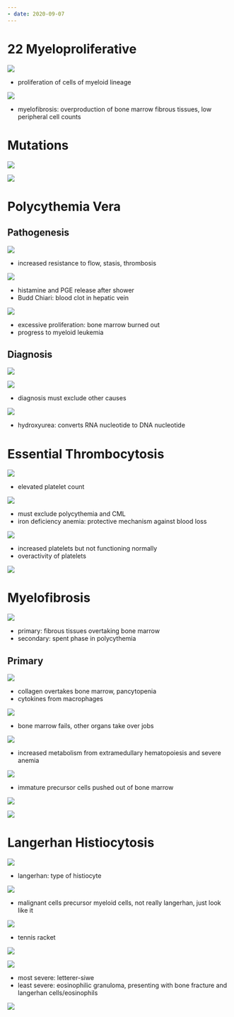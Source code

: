 ```yaml
---
- date: 2020-09-07
---
```


# 22 Myeloproliferative

<!-- myeloproliferative disorders include, mutations.. -->

![](https://photos.thisispiggy.com/file/wikiFiles/Fi9uIFY.jpg)

- proliferation of cells of myeloid lineage

![](https://photos.thisispiggy.com/file/wikiFiles/89T2WmL.jpg)

- myelofibrosis: overproduction of bone marrow fibrous tissues, low peripheral cell counts

# Mutations

![](https://photos.thisispiggy.com/file/wikiFiles/lLIzV3V.jpg)

![](https://photos.thisispiggy.com/file/wikiFiles/CIFP5kJ.jpg)

# Polycythemia Vera

## Pathogenesis

<!-- polycythemia vera pathogenesis, symptoms, complications.. -->

![](https://photos.thisispiggy.com/file/wikiFiles/Iu6o6UD.jpg)

- increased resistance to flow, stasis, thrombosis

![](https://photos.thisispiggy.com/file/wikiFiles/GKO9SrP.jpg)

- histamine and PGE release after shower
- Budd Chiari: blood clot in hepatic vein

![](https://photos.thisispiggy.com/file/wikiFiles/U8MFBla.jpg)

- excessive proliferation: bone marrow burned out
- progress to myeloid leukemia

## Diagnosis

<!-- polycythemia vera diagnosis and treatment.. -->

![](https://photos.thisispiggy.com/file/wikiFiles/6raFFXZ.jpg)

![](https://photos.thisispiggy.com/file/wikiFiles/tH829b3.jpg)

- diagnosis must exclude other causes

![](https://photos.thisispiggy.com/file/wikiFiles/rzo8bb6.jpg)

- hydroxyurea: converts RNA nucleotide to DNA nucleotide

# Essential Thrombocytosis

<!-- essential thrombocytosis pathogenesis, symptoms, treatment.. -->

![](https://photos.thisispiggy.com/file/wikiFiles/DaMBZgj.jpg)

- elevated platelet count

![](https://photos.thisispiggy.com/file/wikiFiles/9MpxHdt.jpg)

- must exclude polycythemia and CML
- iron deficiency anemia: protective mechanism against blood loss

![](https://photos.thisispiggy.com/file/wikiFiles/nxctIQM.jpg)

- increased platelets but not functioning normally
- overactivity of platelets

![](https://photos.thisispiggy.com/file/wikiFiles/oUzzZsC.jpg)

# Myelofibrosis

<!-- myelofibrosis 2 types, pathogenesis, symptoms, histology, treatment.. -->

![](https://photos.thisispiggy.com/file/wikiFiles/iP45XYF.jpg)

- primary: fibrous tissues overtaking bone marrow
- secondary: spent phase in polycythemia

## Primary

![](https://photos.thisispiggy.com/file/wikiFiles/lBdCkK3.jpg)

- collagen overtakes bone marrow, pancytopenia
- cytokines from macrophages

![](https://photos.thisispiggy.com/file/wikiFiles/Id5IxwO.jpg)

- bone marrow fails, other organs take over jobs

![](https://photos.thisispiggy.com/file/wikiFiles/G2uY0Bv.jpg)

- increased metabolism from extramedullary hematopoiesis and severe anemia

![](https://photos.thisispiggy.com/file/wikiFiles/XauijLB.jpg)

- immature precursor cells pushed out of bone marrow

![](https://photos.thisispiggy.com/file/wikiFiles/ciTlVpr.jpg)

![](https://photos.thisispiggy.com/file/wikiFiles/rPF2EKw.jpg)

# Langerhan Histiocytosis

<!-- langerhan histiocytosis cell origin, cell marker, histology, 3 types.. -->

![](https://photos.thisispiggy.com/file/wikiFiles/Bj9KArF.jpg)

- langerhan: type of histiocyte

![](https://photos.thisispiggy.com/file/wikiFiles/YqJB87s.jpg)

- malignant cells precursor myeloid cells, not really langerhan, just look like it

![](https://photos.thisispiggy.com/file/wikiFiles/BjS8gts.jpg)

- tennis racket

![](https://photos.thisispiggy.com/file/wikiFiles/U9vAE2R.jpg)

![](https://photos.thisispiggy.com/file/wikiFiles/N0L7q0f.jpg)

- most severe: letterer-siwe
- least severe: eosinophilic granuloma, presenting with bone fracture and langerhan cells/eosinophils

![](https://photos.thisispiggy.com/file/wikiFiles/s5KlnYc.jpg)
